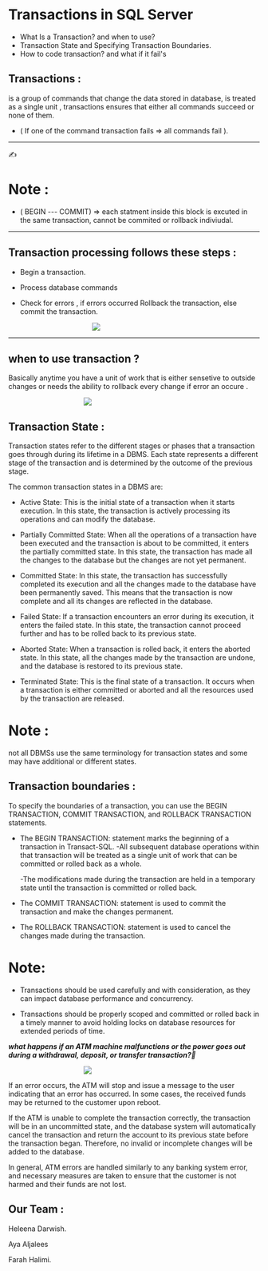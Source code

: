 # Transactions in SQL Server
- What Is a Transaction? and when to use?
- Transaction State and Specifying Transaction Boundaries.
- How to code transaction? and what if it fail's



## Transactions : 

is a group of commands that change the data stored in database, is treated as a single unit ,  transactions ensures that either all commands succeed or none of them. 
- ( If one of the command transaction fails => all commands fail ).

---

✍️ 
# Note : 

- ( BEGIN --- COMMIT) => each statment inside this block is excuted in the same transaction, cannot be commited or rollback indiviudal.

---

## Transaction processing  follows these steps : 

- Begin a transaction.
- Process database commands
- Check for errors , if errors occurred Rollback the transaction, else commit the transaction.

  <img src="https://storage.googleapis.com/algodailyrandomassets/curriculum/databases/Transactions%20in%20SQL/intro.png">


---

## when to use transaction ?

Basically anytime you have a unit of work that is either sensetive to outside changes or needs the ability to rollback every change if  error an occure .


 <img src ="https://sqlmct.com/wp-content/uploads/2019/05/Begin_Commit-766x437.png">


 ## Transaction State :

Transaction states refer to the different stages or phases that a transaction goes through during its lifetime in a DBMS. Each state represents a different stage of the transaction and is determined by the outcome of the previous stage.

The common transaction states in a DBMS are:

- Active State: This is the initial state of a transaction when it starts execution. In this state, the transaction is actively processing its operations and can modify the database.

- Partially Committed State: When all the operations of a transaction have been executed and the transaction is about to be committed, it enters the partially committed state. In this state, the transaction has made all the changes to the database but the changes are not yet permanent.

- Committed State: In this state, the transaction has successfully completed its execution and all the changes made to the database have been permanently saved. This means that the transaction is now complete and all its changes are reflected in the database.

- Failed State: If a transaction encounters an error during its execution, it enters the failed state. In this state, the transaction cannot proceed further and has to be rolled back to its previous state.

- Aborted State: When a transaction is rolled back, it enters the aborted state. In this state, all the changes made by the transaction are undone, and the database is restored to its previous state.

- Terminated State: This is the final state of a transaction. It occurs when a transaction is either committed or aborted and all the resources used by the transaction are released.

# Note :
 not all DBMSs use the same terminology for transaction states and some may have additional or different states. 

## Transaction boundaries :
 To specify the boundaries of a transaction, you can use the BEGIN TRANSACTION, COMMIT TRANSACTION, and ROLLBACK TRANSACTION statements.
 
 * The BEGIN TRANSACTION: statement marks the beginning of a transaction in Transact-SQL.
   -All subsequent database operations within that transaction will be treated as a single unit of   work that can be committed or rolled back as a whole.
 
   -The modifications made during the transaction are held in a temporary state until the transaction is committed or rolled back.

 * The COMMIT TRANSACTION: statement is used to commit the transaction and make the changes permanent. 

 * The ROLLBACK TRANSACTION: statement is used to cancel the changes made during the transaction.

# Note:
 - Transactions should be used carefully and with consideration, as they can impact database performance and concurrency.

 - Transactions should be properly scoped and committed or rolled back in a timely manner to avoid holding locks on database resources for extended periods of time.

***what happens if an ATM machine malfunctions or the power goes out during a withdrawal, deposit, or transfer transaction?🤔***

<img src ="https://media.istockphoto.com/id/1281693485/photo/person-entering-pin-code-using-atm-bank-machine-to-withdraw-money-close-up.jpg?s=612x612&w=0&k=20&c=wnB7jVQ1D5cgPIV2nu8E61O1rBBCWJCaxSf5vlSzqpY=">

If an error occurs, the ATM will stop and issue a message to the user indicating that an error has occurred. In some cases, the received funds may be returned to the customer upon reboot.

If the ATM is unable to complete the transaction correctly, the transaction will be in an uncommitted state, and the database system will automatically cancel the transaction and return the account to its previous state before the transaction began. Therefore, no invalid or incomplete changes will be added to the database.

In general, ATM errors are handled similarly to any banking system error, and necessary measures are taken to ensure that the customer is not harmed and their funds are not lost.


## Our Team :
Heleena Darwish.

Aya Aljalees

Farah Halimi.

<style>
  img {
    position: relative;
    left:30%;
  }
</style>